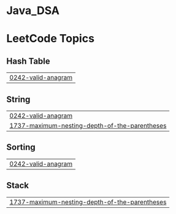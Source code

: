 # Java_DSA
<!---LeetCode Topics Start-->
# LeetCode Topics
## Hash Table
|  |
| ------- |
| [0242-valid-anagram](https://github.com/siddhi308/Java_DSA/tree/master/0242-valid-anagram) |
## String
|  |
| ------- |
| [0242-valid-anagram](https://github.com/siddhi308/Java_DSA/tree/master/0242-valid-anagram) |
| [1737-maximum-nesting-depth-of-the-parentheses](https://github.com/siddhi308/Java_DSA/tree/master/1737-maximum-nesting-depth-of-the-parentheses) |
## Sorting
|  |
| ------- |
| [0242-valid-anagram](https://github.com/siddhi308/Java_DSA/tree/master/0242-valid-anagram) |
## Stack
|  |
| ------- |
| [1737-maximum-nesting-depth-of-the-parentheses](https://github.com/siddhi308/Java_DSA/tree/master/1737-maximum-nesting-depth-of-the-parentheses) |
<!---LeetCode Topics End-->